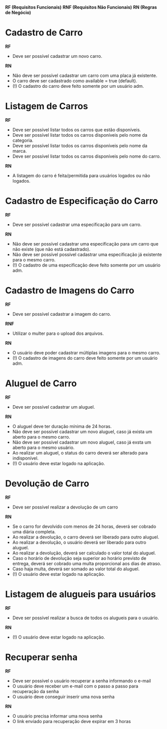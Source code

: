 **RF (Requisitos Funcionais)**
**RNF (Requisitos Não Funcionais)**
**RN (Regras de Negócio)**

# Cadastro de Carro

**RF**

-   Deve ser possível cadastrar um novo carro.

**RN**

-   Não deve ser possível cadastrar um carro com uma placa já existente.
-   O carro deve ser cadastrado como available = true (default).
-   (!) O cadastro do carro deve feito somente por um usuário adm.

# Listagem de Carros

**RF**

-   Deve ser possível listar todos os carros que estão disponíveis.
-   Deve ser possível listar todos os carros disponíveis pelo nome da categoria.
-   Deve ser possível listar todos os carros disponíveis pelo nome da marca.
-   Deve ser possível listar todos os carros disponíveis pelo nome do carro.

**RN**

-   A listagem do carro é feita/permitida para usuários logados ou não logados.

# Cadastro de Especificação do Carro

**RF**

-   Deve ser possível cadastrar uma especificação para um carro.

**RN**

-   Não deve ser possível cadastrar uma especificação para um carro que não existe (que não está cadastrado).
-   Não deve ser possível possível cadastrar uma especificação já existente para o mesmo carro.
-   (!) O cadastro de uma especificação deve feito somente por um usuário adm.

# Cadastro de Imagens do Carro

**RF**

-   Deve ser possível cadastrar a imagem do carro.

**RNF**

-   Utilizar o multer para o upload dos arquivos.

**RN**

-   O usuário deve poder cadastrar múltiplas imagens para o mesmo carro.
-   (!) O cadastro de imagens do carro deve feito somente por um usuário adm.

# Aluguel de Carro

**RF**

-   Deve ser possível cadastrar um aluguel.

**RN**

-   O aluguel deve ter duração mínima de 24 horas.
-   Não deve ser possível cadastrar um novo aluguel, caso já exista um aberto para o mesmo carro.
-   Não deve ser possível cadastrar um novo aluguel, caso já exsta um aberto para o mesmo usuário.
-   Ao realizar um aluguel, o status do carro deverá ser alterado para indisponível.
-   (!) O usuário deve estar logado na aplicação.

# Devolução de Carro

**RF**

-   Deve ser possível realizar a devolução de um carro

**RN**

-   Se o carro for devolvido com menos de 24 horas, deverá ser cobrado uma diária completa.
-   Ao realizar a devolução, o carro deverá ser liberado para outro aluguel.
-   Ao realizar a devolução, o usuário deverá ser liberado para outro aluguel.
-   Ao realizar a devolução, deverá ser calculado o valor total do aluguel.
-   Caso o horário de devolução seja superior ao horário previsto de entrega, deverá ser cobrado uma multa proporcional aos dias de atraso.
-   Caso haja multa, deverá ser somado ao valor total do aluguel.
-   (!) O usuário deve estar logado na aplicação.

# Listagem de alugueis para usuários

**RF**

-   Deve ser possível realizar a busca de todos os alugueis para o usuário.

**RN**

-   (!) O usuário deve estar logado na aplicação.

# Recuperar senha

**RF**

-   Deve ser possível o usuário recuperar a senha informando o e-mail
-   O usuário deve receber um e-mail com o passo a passo para recuperação da senha
-   O usuário deve conseguir inserir uma nova senha

**RN**

-   O usuário precisa informar uma nova senha
-   O link enviado para recuperação deve expirar em 3 horas
